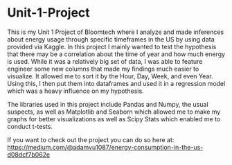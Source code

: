 # Unit-1-Project

This is my Unit 1 Project of Bloomtech where I analyze and made inferences about energy usage through specific timeframes in the US by using data provided via Kaggle.
In this project I mainly wanted to test the hypothesis that there may be a correlation about the time of year and how much energy is used. While it was a relatively big set of data, I was able to feature engineer some new columns that made my findings much easier to visualize. It allowed me to sort it by the Hour, Day, Week, and even Year. Using this, I then put them into dataframes and used it in a regression model which was a heavy influence on my hypothesis.

The libraries used in this project include Pandas and Numpy, the usual suspects, as well as Matplotlib and Seaborn which allowed me to make my graphs for better 
visualizations as well as Scipy Stats which enabled me to conduct t-tests.

If you want to check out the project you can do so here at: https://medium.com/@adamvu1087/energy-consumption-in-the-us-d08dcf7b062e
